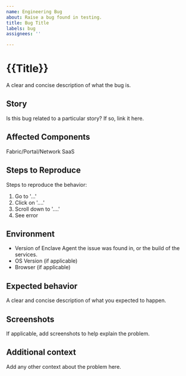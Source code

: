 ```yaml
---
name: Engineering Bug
about: Raise a bug found in testing.
title: Bug Title
labels: bug
assignees: ''

---
```


# {{Title}}

A clear and concise description of what the bug is.

## Story

Is this bug related to a particular story? If so, link it here.

## Affected Components

Fabric/Portal/Network SaaS

## Steps to Reproduce

Steps to reproduce the behavior:
1. Go to '...'
2. Click on '....'
3. Scroll down to '....'
4. See error

## Environment

- Version of Enclave Agent the issue was found in, or the build of the services.
- OS Version (if applicable)
- Browser (if applicable)

## Expected behavior

A clear and concise description of what you expected to happen.

## Screenshots

If applicable, add screenshots to help explain the problem.

## Additional context

Add any other context about the problem here.
